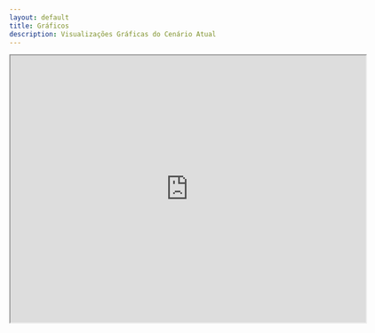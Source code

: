 ```yaml
---
layout: default
title: Gráficos
description: Visualizações Gráficas do Cenário Atual
---
```


<!-- 
Em href="" colocar dentro das aspas o link 
do caminho do arquivo audios.md do respectivo ano
-->

<iframe src="https://drive.google.com/file/d/1eQS6NljlIjLbND_9JGC0-tB2g2k0qBlq/preview" width="640" height="480"></iframe>